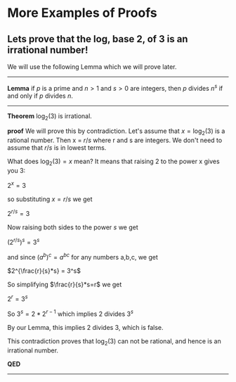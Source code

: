 # More Examples of Proofs

## Lets prove that the log, base 2, of 3 is an irrational number!

We will use the following Lemma which we will prove later.

---

**Lemma** if $p$ is a prime and $n>1$ and $s>0$ are integers,
then $p$ divides $n^s$  if and only if $p$ divides $n$.

---

**Theorem** $\log_2(3)$ is irrational.

**proof**
We will prove this by contradiction.
Let's assume that $x = \log_2(3)$ is a rational number.
Then x = $r/s$ where r and s are integers.
We don't need to assume that $r/s$ is in lowest terms.

What does $\log_2(3)=x$ mean?
It means that raising 2 to the power x gives you 3:

$2^x=3$

so substituting $x=r/s$ we get

$2^{r/s} = 3$

Now raising both sides to the power $s$ we get

$(2^{r/s})^s = 3^s$

and since $(a^b)^c = a^{bc}$ for any numbers a,b,c, we get

$2^{\frac{r}{s}*s} = 3^s$

So simplifying $\frac{r}{s}*s=r$ we get

$2^r = 3^s$

So $3^s = 2*2^{r-1}$ which implies 2 divides $3^s$

By our Lemma, this implies 2 divides 3, which is false.

This contradiction proves that $\log_2(3)$ can not be rational, and hence is an irrational number.

**QED**

---



